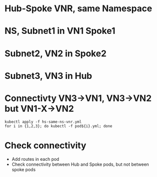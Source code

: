 
# Hub-Spoke VNR, same Namespace
# NS, Subnet1 in VN1 Spoke1
# Subnet2, VN2 in Spoke2
# Subnet3, VN3 in Hub
# Connectivty VN3->VN1, VN3->VN2 but VN1-X->VN2

```
kubectl apply -f hs-same-ns-vnr.yml
for i in {1,2,3}; do kubectl -f pod${i}.yml; done
```

# Check connectivity 
* Add routes in each pod
* Check connectivity between Hub and Spoke pods, but not between spoke pods

